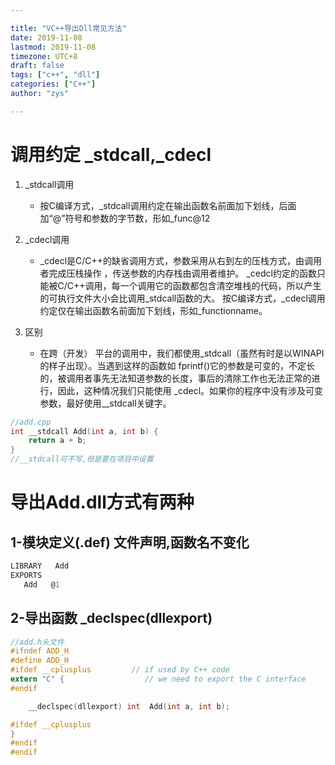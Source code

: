```yaml
---

title: "VC++导出Dll常见方法"
date: 2019-11-08
lastmod: 2019-11-08
timezone: UTC+8
draft: false
tags: ["c++", "dll"]
categories: ["C++"]
author: "zys"

---
```


# 调用约定 _stdcall,_cdecl
1. _stdcall调用

   * 按C编译方式，_stdcall调用约定在输出函数名前面加下划线，后面加“@”符号和参数的字节数，形如_func@12

2.  _cdecl调用
    *  _cdecl是C/C++的缺省调用方式，参数采用从右到左的压栈方式，由调用者完成压栈操作 ，传送参数的内存栈由调用者维护。
_cedcl约定的函数只能被C/C++调用，每一个调用它的函数都包含清空堆栈的代码，所以产生的可执行文件大小会比调用_stdcall函数的大。
按C编译方式，_cdecl调用约定仅在输出函数名前面加下划线，形如_functionname。

3. 区别
   * 在跨（开发） 平台的调用中，我们都使用_stdcall（虽然有时是以WINAPI的样子出现）。当遇到这样的函数如 fprintf()它的参数是可变的，不定长的，被调用者事先无法知道参数的长度，事后的清除工作也无法正常的进行，因此，这种情况我们只能使用 _cdecl。如果你的程序中没有涉及可变参数，最好使用__stdcall关键字。
```cpp
//add.cpp
int __stdcall Add(int a, int b) {
	return a + b;
}
//__stdcall可不写,但是要在项目中设置
```
# 导出Add.dll方式有两种
## 1-模块定义(.def) 文件声明,函数名不变化
```def
LIBRARY   Add
EXPORTS
   Add   @1
```
## 2-导出函数 _declspec(dllexport)

```h
//add.h头文件
#ifndef ADD_H
#define ADD_H
#ifdef __cplusplus         // if used by C++ code
extern "C" {                  // we need to export the C interface
#endif

	__declspec(dllexport) int  Add(int a, int b);

#ifdef __cplusplus
}
#endif
#endif
```